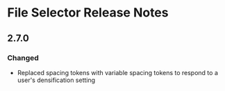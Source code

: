 <!-- Release notes authoring guidelines: http://keepachangelog.com/ -->

# File Selector Release Notes

<!-- ## [Unreleased] -->

## 2.7.0

### Changed
- Replaced spacing tokens with variable spacing tokens to respond to a user's densification setting
